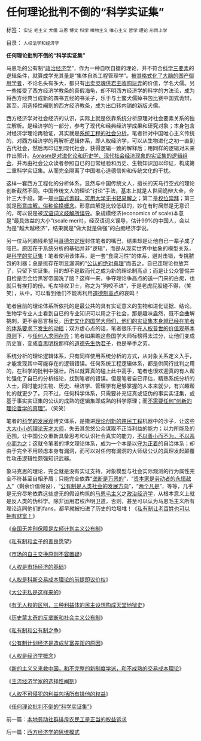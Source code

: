 # 任何理论批判不倒的“科学实证集”

标签： `实证` `毛主义` `犬儒` `马恩` `博文` `科学` `唯物主义` `唯心主义` `哲学` `理论` `形而上学` 

目录： `人权法学和经济学`

**任何理论批判不倒的“科学实证集”**

马恩毛的公有制“[政治经济学](../../../2009/9/9/经济学，政治中的经济学和“政治经济学”.md)”，作为一种自吹自擂的理论，并不符合[科学三要素](../../../2009/6/5/构成科学完备性的基础断言就是三要素.md)的逻辑条件，就算成学充其量是“集体自杀工程管理学”。[被其格式化了大脑的国产御用学者](../../../2008/10/20/欣赏专家们之无知，无耻，与无良.md)，不论名头有多大，都只有[出卖灵魂供君主收购玩弄](../../../2009/10/9/完全相反的是非标准.md)的价值，学名犬儒。另一些接受了西方经济学教条的真假海龟，却不明西方经济学的科学的方法论，成为将西方经典当成新的四书五经的书呆子，乐于与土鳖犬儒掉书包比赛中国式诡辩，甚至，用选择性阉割的西方经济教条，成为出口转内销的新版犬儒。

西方经济学对社会经济的认识，实际上就是依靠系统分析原理对社会要素关系的独立解析。是经济学的一部分，参考了现代和经典经济学成果和研究对象；本身包含对经济学理论再验证，其实就是[系统工程的社会分析](../../../2009/5/4/使用Aorasms的角色分析社会经济流程.md)。笔者针对中国唯心主义传统的，对西方经济学的再解析逻辑体系，即人权经济学，可以从生物进化之初一直到古代社会，然后再印证到现代社会，获得逻辑一致的解释后；用同样的逻辑对未来作出预计。[Aorasm是对进化论和历史学、现代社会经济现象的实证集的逻辑组合](../../../2009/5/4/使用Aorasms的角色分析社会经济流程.md)，并再由社会公众读者参照自已的日常经验和历史、生物知识加以印证，构成第二重科学实证集。从而完全隔离了中国唯心道德信仰和传统文化的干扰。

这样一套西方工程化的分析体系，显然与中国传统文人，擅长的天马行空式的理论创新截然不同。中国传统文人的理论“讨论”手法，基本上就是人世间诡辩大全，合计三大手段。第一是[中国式诡辩，可用大学无书轻易解之](../../../2008/8/31/“大学无书”，远离中国式诡辩！.md)；第二是[权位崇拜](../../../2008/10/10/中国式诡辩：官本位文化之权位崇拜心魔.md)；第三就是[形意曲解，俗称偷换概念](../../../2009/5/14/拒绝曲解！拒绝邪教利用汉语特点的诡辩.md)。形意曲解是比较低级的，妙在有时居然是无意识的，可以说是被[汉语词义歧解所误导](../../../2009/5/12/汉语缺乏简明精确定义能力易被恶意曲解.md)。象规模经济(economics
of scale)本意是“最具效益的大小”(scale
merit)，经汉语词义误导，估计99%的中国人，会以为是“越大越经济”，结果就是“做大就是做强”的白痴经济学说。

另一位马列脑残希望用[哥德尔定理](../../../2009/6/6/哥德尔悖论定理，唯心哲学的恶梦.md)封住笔者的嘴巴，结果却是让他自已一辈子成了哑巴。原因在于系统分析的基础并非“逻辑”，而是从现实世界中抽象的模型关系，是[科学的实证集](../../../2009/6/18/科学是实证集；为什么诺贝尔不喜欢中国传统文化.md)！笔者使用该体系，是一套“食腐习性”的体系，避对击错，专挑脓包的利器；总是挑存在明显漏洞的“[公认的绝对真理](http://darthvad.blog.sohu.com/112211203.html)”而击之。自已连理论也放弃了，只留下实证集。目的却不是取而代之成为新的理论制高点；而是让公众警惕并自检是否会给黑客帝国洗了脑？这样一来，争夺理论争高点的送一门来的白痴，也就只有挨打的份。毛左特权卫士，称之为“狗咬不进”，于是老虎屁股碰不得，（笑笑），从中，可以看到他们不能再利用[道德制高点](../../../2009/10/8/奴假虎威的道德制高点.md)的哀鸣！

笔者目前的理论体系所依托的是最公共的具有实证意义的生物和进化证据、结论。生物学专业人士看到自已的专业知识可以用之于社会，那是趣味盎然，既不会曲解挑刺，更不会恶言相反。[历史文化的国学大师们，他们的实证集本身就已经在笔者的体系要求下发生的动摇](http://hi.baidu.com/darthchn/blog/item/938c331278cf45d9f6039e37.html)；双方虚心点的话，笔者很乐于在[人权普世的价值观基本原则](../../../2009/6/14/人权普世价值观是自由信仰的前提条件.md)下，与[任何人求同存异](../../../2008/11/2/现代历史学观，和现代历史学家.md)；笔者如果瞧这些国学大师标榜得太过分，让他们变成历史盲，变成[袁黑明粉](../../../2008/11/8/凤凰卫视变成袁黑台，委实不智.md)那样的[道德先生伪君子](../../../2008/10/25/袁崇焕的是是非非：历史，不是道德素材库.md)，也是举手之劳。

系统分析的理论逻辑体系，只有同样使用系统分析的方式，从对象关系定义入手，才能发现其中可能存在的逻辑错误。任何系统工程逻辑体系，都是供同行批判之用的，在科学的批判中强壮。所以就算真的碰上此中高手，笔者也很欢迎真的有人帮忙强化了自已的分析结论，找到笔者的错误。但是笔者自已评估，精熟系统分析的人士，同时能对生物、历史、经济学、管理学有足够掌握的人本来就少，有兴趣帮忙的就更少了。只不过，任何科学体系，只需要补充证真或证伪的事实实证集，或基于事实实证集的公认的成熟的逻辑集即成熟的科学原理；而[不需要任何“创新的理论哲学的真理”](http://hi.baidu.com/darthchn/blog/item/eb690adf0b1af651cdbf1a67.html)。（笑笑）

笔者的[科学的发展观](../../../2009/4/25/科学，民主和科学的发展观.md)博文体系，是撒进[理论创新的愚民工程](../../../2009/7/27/实用主义的现代愚民制造业.md)机器中的沙子，让这些[大大小小的理论天才大师](../../../2009/7/27/理论哲学的N代宗师如何面对科学的实证集.md)，失去其忽悠公众谋取不正当利益的能力；以力所能及的范围，让中国公众重新具备思考和认识社会真实的能力，[不以善小而不为，不以恶小而为之](../../../2009/7/9/勿因善小而不为，勿因恶小而为之.md)；这就令笔者的博文理论体系，成为一个本是以[守为正着](../../../2009/6/23/守为正着攻为奇.md)的自洽体系；却由于完全不用顾虑本身有漏洞，而可以对任何有漏洞的大师级公认的真理发起颠覆性攻击逻辑性颇强知识武器。

象马克思的理论，完全就是没有实证支持，对象模型与社会实际观测的行为属性完全不符甚至自相矛盾；只能完全依靠“[垄断是万恶的](../../../2009/9/16/垄断与收入成正相关是局部性的错觉.md)”，“[资本家是劳动者的永恒敌人](../../../2009/10/14/劳资公平交易谁养活了谁.md)”（剩余价值假设），“[公有制是人类社会的发展方向](../../../2009/9/16/公有制计划经济是造成贫富差距的原因.md)”，“[两个凡是](http://hi.baidu.com/darthchn/blog/item/369488acf4033d004a36d633.html)”，等等，几乎是无穷尽地依靠这些虚无的假设构筑的[马恩毛主义](../../../2009/6/26/马恩主义为什么适合移植入中国传统社会.md)之[政治经济学](../../../2009/3/28/大学无书：难道诡辩忽悠是传统政治经济学的理论支柱.md)，从根本意义上就是反人类的伪科学。除非运用君权声明卫道，否则，甚至可以认为马恩毛主义所有理论连同他们的fans，都早就被扫进了历史的垃圾堆！《[私有制让老百姓也可以拥有财富！](../../../2009/9/5/私有制是全人类老百姓奋斗五千年的革命成果.md)》

《[全国无差别保障是左倾计划主义公有制](../../../2009/9/7/全国无差别保障是注定失败的左倾计划经济公有制.md)》

《[私有制和孟子的善良愿望](../../../2009/9/12/私有制和孟子的善良愿望.md)》

《[市场的自主交换原则不容置疑](../../../2009/2/5/市场经济的自由交换原则不容争辩.md)》

《[人权是市场经济的基础](../../../2009/2/5/市场经济的自由交换原则不容争辩.md)》

《[人权是科斯交易成本理论的前提即议价权](../../../2009/9/9/人权是科斯交易成本理论的前提即议价权.md)》

《[大公无私是这样来的](../../../2009/9/12/大公无私是这样来的.md)》

《[有无人权的区别，三种利益体的民主设想构成天堂地狱史](../../../2009/9/13/三种利益体的民主设想构成天堂地狱史.md)》

《[历史蒙太奇的反垄断和社会主义公有制](../../../2009/9/14/历史蒙太奇的反垄断和社会主义公有制.md)》

《[私有制和公有制之争](../../../2009/9/14/私有制和公有制之争.md)》

《[公有制计划经济是造成贫富差距的原因](../../../2009/9/16/公有制计划经济是造成贫富差距的原因.md)》

《[人权是经济学概念](../../../2009/10/17/人权是经济学概念.md)》

《[新的主义又来救中国，和不完整的新制度学派，和不成熟的交易成本理论](../../../2009/10/17/新的主义又来救中国.md)》

《[主流经济学家的选择性阉割](../../../2009/10/17/主流经济学家的选择性阉割.md)》

《[人权不可侵犯的利益包括所有排他的权益](../../../2009/10/17/人的利益包括所有排他的权益.md)》

《[任何理论批判不倒的“科学实证集”](../../../2009/10/19/任何理论批判不倒的“科学实证集”.md)》



前一篇：[本地劳动社群排斥农民工是正当的权益诉求](../../../2009/10/18/本地劳动社群排斥农民工是正当的权益诉求.md)

后一篇：[西方经济学的思维模式](../../../2009/10/19/西方经济学的思维模式.md)